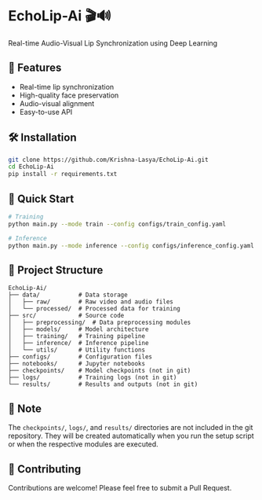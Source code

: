 # EchoLip-Ai 🎬🔊

Real-time Audio-Visual Lip Synchronization using Deep Learning

## 🚀 Features
- Real-time lip synchronization
- High-quality face preservation
- Audio-visual alignment
- Easy-to-use API

## 🛠️ Installation
```bash
git clone https://github.com/Krishna-Lasya/EchoLip-Ai.git
cd EchoLip-Ai
pip install -r requirements.txt
```

## 🎯 Quick Start
```bash
# Training
python main.py --mode train --config configs/train_config.yaml

# Inference
python main.py --mode inference --config configs/inference_config.yaml
```

## 📁 Project Structure
```
EchoLip-Ai/
├── data/           # Data storage
│   ├── raw/        # Raw video and audio files
│   └── processed/  # Processed data for training
├── src/            # Source code
│   ├── preprocessing/  # Data preprocessing modules
│   ├── models/     # Model architecture
│   ├── training/   # Training pipeline
│   ├── inference/  # Inference pipeline
│   └── utils/      # Utility functions
├── configs/        # Configuration files
├── notebooks/      # Jupyter notebooks
├── checkpoints/    # Model checkpoints (not in git)
├── logs/           # Training logs (not in git)
└── results/        # Results and outputs (not in git)
```

## 📝 Note
The `checkpoints/`, `logs/`, and `results/` directories are not included in the git repository. They will be created automatically when you run the setup script or when the respective modules are executed.

## 🤝 Contributing
Contributions are welcome! Please feel free to submit a Pull Request.